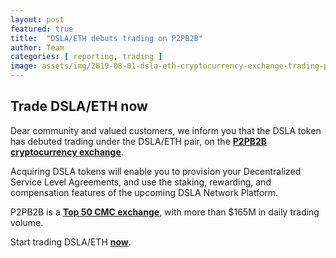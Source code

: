 ```yaml
---
layout: post
featured: true
title:  "DSLA/ETH debuts trading on P2PB2B"
author: Team
categories: [ reporting, trading ]
image: assets/img/2019-08-01-dsla-eth-cryptocurrency-exchange-trading-p2pb2b.jpg
---
```


## <i class="fas fa-rocket"></i> Trade DSLA/ETH now

Dear community and valued customers, we inform you that the DSLA token has debuted trading under the DSLA/ETH pair, on the **[P2PB2B cryptocurrency exchange](https://p2pb2b.io/trade/DSLA_ETH)**.

Acquiring DSLA tokens will enable you to provision your Decentralized Service Level Agreements, and use the staking, rewarding, and compensation features of the upcoming DSLA Network Platform.

P2PB2B is a **[Top 50 CMC exchange](https://coinmarketcap.com/rankings/exchanges/)**, with more than $165M in daily trading volume.

Start trading DSLA/ETH  **[ now](https://p2pb2b.io/trade/DSLA_ETH)**.


